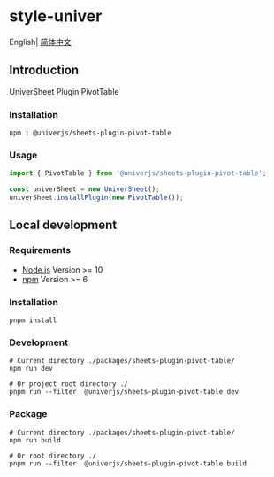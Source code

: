 # style-univer

English| [简体中文](./README-zh.md)

## Introduction

UniverSheet Plugin PivotTable

### Installation

```shell
npm i @univerjs/sheets-plugin-pivot-table
```

### Usage

```js
import { PivotTable } from '@univerjs/sheets-plugin-pivot-table';

const univerSheet = new UniverSheet();
univerSheet.installPlugin(new PivotTable());
```

## Local development

### Requirements

-   [Node.js](https://nodejs.org/en/) Version >= 10
-   [npm](https://www.npmjs.com/) Version >= 6

### Installation

```
pnpm install
```

### Development

```
# Current directory ./packages/sheets-plugin-pivot-table/
npm run dev

# Or project root directory ./
pnpm run --filter  @univerjs/sheets-plugin-pivot-table dev
```

### Package

```
# Current directory ./packages/sheets-plugin-pivot-table/
npm run build

# Or root directory ./
pnpm run --filter  @univerjs/sheets-plugin-pivot-table build
```
